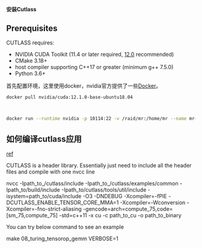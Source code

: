 #### 安装Cutlass

## Prerequisites

CUTLASS requires:

- NVIDIA CUDA Toolkit (11.4 or later required, [12.0](https://developer.nvidia.com/cuda-toolkit) recommended)
- CMake 3.18+
- host compiler supporting C++17 or greater (minimum g++ 7.5.0)
- Python 3.6+

首先配置环境，这里使用docker，nvidia官方提供了一些[Docker](https://hub.docker.com/r/nvidia/cuda)。

```bash
docker pull nvidia/cuda:12.1.0-base-ubuntu18.04



docker run --runtime nvidia -p 10114:22 -v /raid/mr:/home/mr --name mr-test -ti nvidia/cuda:12.1.0-base-ubuntu18.04
```

## 如何编译cutlass应用
[ref](https://github.com/NVIDIA/cutlass/issues/72#issuecomment-674926581)

CUTLASS is a header library. Essentially just need to include all the header files and compile with one nvcc line

nvcc  -Ipath_to_/cutlass/include -Ipath_to_/cutlass/examples/common -Ipath_to/build/include -Ipath_to/cutlass/tools/util/include -isystem=path_to/cuda/include  -O3 -DNDEBUG -Xcompiler=-fPIE   -DCUTLASS_ENABLE_TENSOR_CORE_MMA=1  -Xcompiler=-Wconversion -Xcompiler=-fno-strict-aliasing -gencode=arch=compute_75,code=[sm_75,compute_75] -std=c++11 -x cu -c path_to_cu -o path_to_binary

You can try below command to see an example

make 08_turing_tensorop_gemm VERBOSE=1
